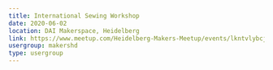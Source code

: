 ```yaml
---
title: International Sewing Workshop
date: 2020-06-02
location: DAI Makerspace, Heidelberg
link: https://www.meetup.com/Heidelberg-Makers-Meetup/events/lkntvlybcjbdb/
usergroup: makershd
type: usergroup
---
```

